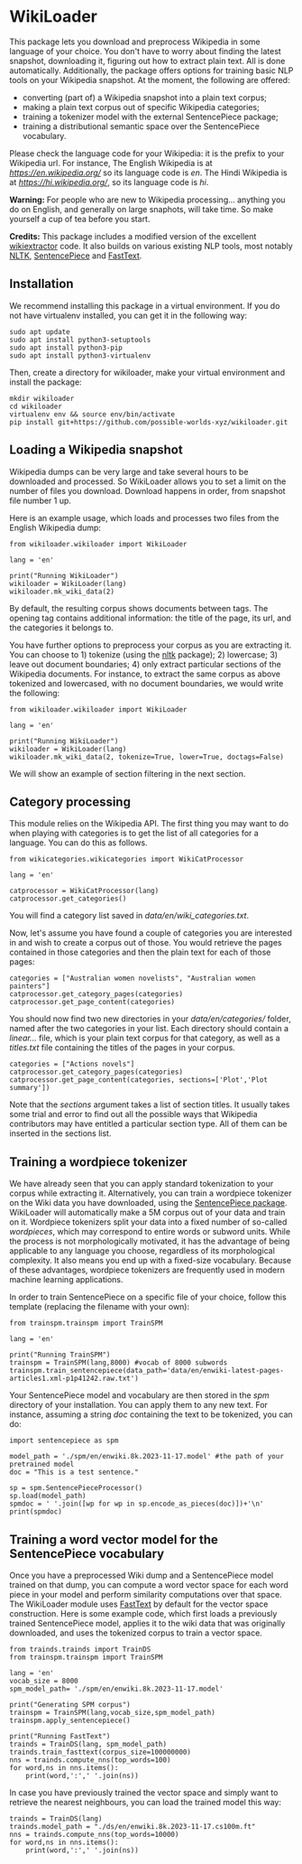 # WikiLoader

This package lets you download and preprocess Wikipedia in some language of your choice. You don't have to worry about finding the latest snapshot, downloading it, figuring out how to extract plain text. All is done automatically. Additionally, the package offers options for training basic NLP tools on your Wikipedia snapshot. At the moment, the following are offered:

* converting (part of) a Wikipedia snapshot into a plain text corpus;
* making a plain text corpus out of specific Wikipedia categories;
* training a tokenizer model with the external SentencePiece package;
* training a distributional semantic space over the SentencePiece vocabulary.

Please check the language code for your Wikipedia: it is the prefix to your Wikipedia url. For instance, The English Wikipedia is at *https://en.wikipedia.org/* so its language code is *en*. The Hindi Wikipedia is at *https://hi.wikipedia.org/*, so its language code is *hi*.

**Warning:** For people who are new to Wikipedia processing... anything you do on English, and generally on large snaphots, will take time. So make yourself a cup of tea before you start.

**Credits:** This package includes a modified version of the excellent [wikiextractor](https://github.com/attardi/wikiextractor) code. It also builds on various existing NLP tools, most notably [NLTK](https://www.nltk.org/), [SentencePiece](https://github.com/google/sentencepiece) and [FastText](https://github.com/facebookresearch/fastText).


## Installation

We recommend installing this package in a virtual environment. If you do not have virtualenv installed, you can get it in the following way: 

```
sudo apt update
sudo apt install python3-setuptools
sudo apt install python3-pip
sudo apt install python3-virtualenv
```

Then, create a directory for wikiloader, make your virtual environment and install the package:

```
mkdir wikiloader
cd wikiloader
virtualenv env && source env/bin/activate
pip install git+https://github.com/possible-worlds-xyz/wikiloader.git
```


## Loading a Wikipedia snapshot

Wikipedia dumps can be very large and take several hours to be downloaded and processed. So WikiLoader allows you to set a limit on the number of files you download. Download happens in order, from snapshot file number 1 up.

Here is an example usage, which loads and processes two files from the English Wikipedia dump:

```
from wikiloader.wikiloader import WikiLoader

lang = 'en'

print("Running WikiLoader")
wikiloader = WikiLoader(lang)
wikiloader.mk_wiki_data(2)

```

By default, the resulting corpus shows documents between *<doc></doc>* tags. The opening *<doc>* tag contains additional information: the title of the page, its url, and the categories it belongs to.

You have further options to preprocess your corpus as you are extracting it. You can choose to 1) tokenize (using the [nltk](https://www.nltk.org/) package); 2) lowercase; 3) leave out document boundaries; 4) only extract particular sections of the Wikipedia documents. For instance, to extract the same corpus as above tokenized and lowercased, with no document boundaries, we would write the following:

```
from wikiloader.wikiloader import WikiLoader

lang = 'en'

print("Running WikiLoader")
wikiloader = WikiLoader(lang)
wikiloader.mk_wiki_data(2, tokenize=True, lower=True, doctags=False)

```

We will show an example of section filtering in the next section.


## Category processing

This module relies on the Wikipedia API. The first thing you may want to do when playing with categories is to get the list of all categories for a language. You can do this as follows.


```
from wikicategories.wikicategories import WikiCatProcessor

lang = 'en'

catprocessor = WikiCatProcessor(lang)
catprocessor.get_categories()
```

You will find a category list saved in *data/en/wiki_categories.txt*.

Now, let's assume you have found a couple of categories you are interested in and wish to create a corpus out of those. You would retrieve the pages contained in those categories and then the plain text for each of those pages:

```
categories = ["Australian women novelists", "Australian women painters"]
catprocessor.get_category_pages(categories)
catprocessor.get_page_content(categories)
```

You should now find two new directories in your *data/en/categories/* folder, named after the two categories in your list. Each directory should contain a *linear...* file, which is your plain text corpus for that category, as well as a *titles.txt* file containing the titles of the pages in your corpus.

```
categories = ["Actions novels"]
catprocessor.get_category_pages(categories)
catprocessor.get_page_content(categories, sections=['Plot','Plot summary'])
```

Note that the *sections* argument takes a list of section titles. It usually takes some trial and error to find out all the possible ways that Wikipedia contributors may have entitled a particular section type. All of them can be inserted in the sections list.


## Training a wordpiece tokenizer

We have already seen that you can apply standard tokenization to your corpus while extracting it. Alternatively, you can train a wordpiece tokenizer on the Wiki data you have downloaded, using the [SentencePiece package](https://github.com/google/sentencepiece). WikiLoader will automatically make a 5M corpus out of your data and train on it. Wordpiece tokenizers split your data into a fixed number of so-called *wordpieces*, which may correspond to entire words or subword units. While the process is not morphologically motivated, it has the advantage of being applicable to any language you choose, regardless of its morphological complexity. It also means you end up with a fixed-size vocabulary. Because of these advantages, wordpiece tokenizers are frequently used in modern machine learning applications. 

In order to train SentencePiece on a specific file of your choice, follow this template (replacing the filename with your own):

```
from trainspm.trainspm import TrainSPM

lang = 'en'

print("Running TrainSPM")
trainspm = TrainSPM(lang,8000) #vocab of 8000 subwords
trainspm.train_sentencepiece(data_path='data/en/enwiki-latest-pages-articles1.xml-p1p41242.raw.txt')
```

Your SentencePiece model and vocabulary are then stored in the *spm* directory of your installation. You can apply them to any new text. For instance, assuming a string *doc* containing the text to be tokenized, you can do:

```
import sentencepiece as spm

model_path = './spm/en/enwiki.8k.2023-11-17.model' #the path of your pretrained model
doc = "This is a test sentence."

sp = spm.SentencePieceProcessor()
sp.load(model_path)
spmdoc = ' '.join([wp for wp in sp.encode_as_pieces(doc)])+'\n'
print(spmdoc)

```


## Training a word vector model for the SentencePiece vocabulary

Once you have a preprocessed Wiki dump and a SentencePiece model trained on that dump, you can compute a word vector space for each word piece in your model and perform similarity computations over that space. The WikiLoader module uses [FastText](https://github.com/facebookresearch/fastText) by default for the vector space construction. Here is some example code, which first loads a previously trained SentencePiece model, applies it to the wiki data that was originally downloaded, and uses the tokenized corpus to train a vector space.

```
from trainds.trainds import TrainDS
from trainspm.trainspm import TrainSPM

lang = 'en'
vocab_size = 8000
spm_model_path= './spm/en/enwiki.8k.2023-11-17.model'

print("Generating SPM corpus")
trainspm = TrainSPM(lang,vocab_size,spm_model_path)
trainspm.apply_sentencepiece()

print("Running FastText")
trainds = TrainDS(lang, spm_model_path)
trainds.train_fasttext(corpus_size=100000000)
nns = trainds.compute_nns(top_words=100)
for word,ns in nns.items():
    print(word,':',' '.join(ns))
```

In case you have previously trained the vector space and simply want to retrieve the nearest neighbours, you can load the trained model this way:

```
trainds = TrainDS(lang)
trainds.model_path = "./ds/en/enwiki.8k.2023-11-17.cs100m.ft"
nns = trainds.compute_nns(top_words=10000)
for word,ns in nns.items():
    print(word,':',' '.join(ns))
```


